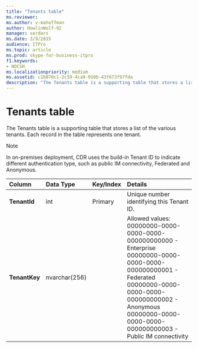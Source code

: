 ```yaml
---
title: "Tenants table"
ms.reviewer: 
ms.author: v-mahoffman
author: HowlinWolf-92
manager: serdars
ms.date: 3/9/2015
audience: ITPro
ms.topic: article
ms.prod: skype-for-business-itpro
f1.keywords:
- NOCSH
ms.localizationpriority: medium
ms.assetid: c1b070c1-2c59-4ca9-910b-43f673f97fda
description: "The Tenants table is a supporting table that stores a list of the various tenants. Each record in the table represents one tenant."
---
```


# Tenants table
 
The Tenants table is a supporting table that stores a list of the various tenants. Each record in the table represents one tenant.
  
> [!NOTE]
> In on-premises deployment, CDR uses the build-in Tenant ID to indicate different authentication type, such as public IM connectivity, Federated and Anonymous. 
  
|**Column**|**Data Type**|**Key/Index**|**Details**|
|:-----|:-----|:-----|:-----|
|**TenantId** <br/> |int  <br/> |Primary  <br/> |Unique number identifying this Tenant ID.  <br/> |
|**TenantKey** <br/> |nvarchar(256)  <br/> || Allowed values: <br/>  00000000-0000-0000-0000-000000000000 - Enterprise <br/>  00000000-0000-0000-0000-000000000001 - Federated <br/>  00000000-0000-0000-0000-000000000002 - Anonymous <br/>  00000000-0000-0000-0000-000000000003 - Public IM connectivity <br/> |
   

